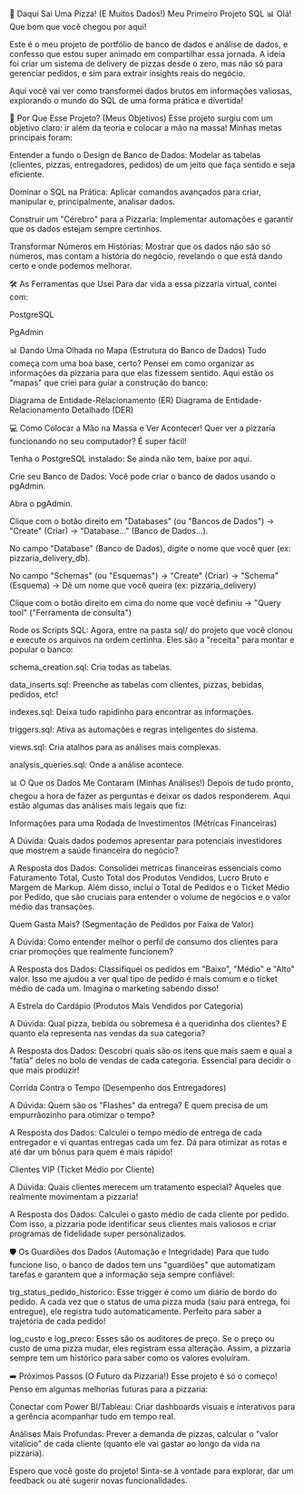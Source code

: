 🍕 Daqui Sai Uma Pizza! (E Muitos Dados!)
Meu Primeiro Projeto SQL 📊
Olá! Que bom que você chegou por aqui!

Este é o meu projeto de portfólio de banco de dados e análise de dados, e confesso que estou super animado em compartilhar essa jornada. A ideia foi criar um sistema de delivery de pizzas desde o zero, mas não só para gerenciar pedidos, e sim para extrair insights reais do negócio.

Aqui você vai ver como transformei dados brutos em informações valiosas, explorando o mundo do SQL de uma forma prática e divertida!

🚀 Por Que Esse Projeto? (Meus Objetivos)
Esse projeto surgiu com um objetivo claro: ir além da teoria e colocar a mão na massa! Minhas metas principais foram:

Entender a fundo o Design de Banco de Dados: Modelar as tabelas (clientes, pizzas, entregadores, pedidos) de um jeito que faça sentido e seja eficiente.

Dominar o SQL na Prática: Aplicar comandos avançados para criar, manipular e, principalmente, analisar dados.

Construir um "Cérebro" para a Pizzaria: Implementar automações e garantir que os dados estejam sempre certinhos.

Transformar Números em Histórias: Mostrar que os dados não são só números, mas contam a história do negócio, revelando o que está dando certo e onde podemos melhorar.

🛠️ As Ferramentas que Usei
Para dar vida a essa pizzaria virtual, contei com:

PostgreSQL

PgAdmin

📊 Dando Uma Olhada no Mapa (Estrutura do Banco de Dados)
Tudo começa com uma boa base, certo? Pensei em como organizar as informações da pizzaria para que elas fizessem sentido. Aqui estão os "mapas" que criei para guiar a construção do banco:

Diagrama de Entidade-Relacionamento (ER)
Diagrama de Entidade-Relacionamento Detalhado (DER)

💻 Como Colocar a Mão na Massa e Ver Acontecer!
Quer ver a pizzaria funcionando no seu computador? É super fácil!

Tenha o PostgreSQL instalado: Se ainda não tem, baixe por aqui.

Crie seu Banco de Dados: Você pode criar o banco de dados usando o pgAdmin.

Abra o pgAdmin.

Clique com o botão direito em "Databases" (ou "Bancos de Dados") -> "Create" (Criar) -> "Database..." (Banco de Dados...).

No campo "Database" (Banco de Dados), digite o nome que você quer (ex: pizzaria_delivery_db).

No campo "Schemas" (ou "Esquemas") -> "Create" (Criar) -> "Schema" (Esquema) -> Dê um nome que você queira (ex: pizzaria_delivery)

Clique com o botão direito em cima do nome que você definiu -> "Query tool" ("Ferramenta de consulta")

Rode os Scripts SQL: Agora, entre na pasta sql/ do projeto que você clonou e execute os arquivos na ordem certinha. Eles são a "receita" para montar e popular o banco:

schema_creation.sql: Cria todas as tabelas.

data_inserts.sql: Preenche as tabelas com clientes, pizzas, bebidas, pedidos, etc!

indexes.sql: Deixa tudo rapidinho para encontrar as informações.

triggers.sql: Ativa as automações e regras inteligentes do sistema.

views.sql: Cria atalhos para as análises mais complexas.

analysis_queries.sql: Onde a análise acontece.

📊 O Que os Dados Me Contaram (Minhas Análises!)
Depois de tudo pronto, chegou a hora de fazer as perguntas e deixar os dados responderem. Aqui estão algumas das análises mais legais que fiz:

Informações para uma Rodada de Investimentos (Métricas Financeiras)

A Dúvida: Quais dados podemos apresentar para potenciais investidores que mostrem a saúde financeira do negócio?

A Resposta dos Dados: Consolidei métricas financeiras essenciais como Faturamento Total, Custo Total dos Produtos Vendidos, Lucro Bruto e Margem de Markup. Além disso, incluí o Total de Pedidos e o Ticket Médio por Pedido, que são cruciais para entender o volume de negócios e o valor médio das transações.

Quem Gasta Mais? (Segmentação de Pedidos por Faixa de Valor)

A Dúvida: Como entender melhor o perfil de consumo dos clientes para criar promoções que realmente funcionem?

A Resposta dos Dados: Classifiquei os pedidos em "Baixo", "Médio" e "Alto" valor. Isso me ajudou a ver qual tipo de pedido é mais comum e o ticket médio de cada um. Imagina o marketing sabendo disso!

A Estrela do Cardápio (Produtos Mais Vendidos por Categoria)

A Dúvida: Qual pizza, bebida ou sobremesa é a queridinha dos clientes? E quanto ela representa nas vendas da sua categoria?

A Resposta dos Dados: Descobri quais são os itens que mais saem e qual a "fatia" deles no bolo de vendas de cada categoria. Essencial para decidir o que mais produzir!

Corrida Contra o Tempo (Desempenho dos Entregadores)

A Dúvida: Quem são os "Flashes" da entrega? E quem precisa de um empurrãozinho para otimizar o tempo?

A Resposta dos Dados: Calculei o tempo médio de entrega de cada entregador e vi quantas entregas cada um fez. Dá para otimizar as rotas e até dar um bônus para quem é mais rápido!

Clientes VIP (Ticket Médio por Cliente)

A Dúvida: Quais clientes merecem um tratamento especial? Aqueles que realmente movimentam a pizzaria!

A Resposta dos Dados: Calculei o gasto médio de cada cliente por pedido. Com isso, a pizzaria pode identificar seus clientes mais valiosos e criar programas de fidelidade super personalizados.

🛡️ Os Guardiões dos Dados (Automação e Integridade)
Para que tudo funcione liso, o banco de dados tem uns "guardiões" que automatizam tarefas e garantem que a informação seja sempre confiável:

trg_status_pedido_historico: Esse trigger é como um diário de bordo do pedido. A cada vez que o status de uma pizza muda (saiu para entrega, foi entregue), ele registra tudo automaticamente. Perfeito para saber a trajetória de cada pedido!

log_custo e log_preco: Esses são os auditores de preço. Se o preço ou custo de uma pizza mudar, eles registram essa alteração. Assim, a pizzaria sempre tem um histórico para saber como os valores evoluíram.

➡️ Próximos Passos (O Futuro da Pizzaria!)
Esse projeto é só o começo! Penso em algumas melhorias futuras para a pizzaria:

Conectar com Power BI/Tableau: Criar dashboards visuais e interativos para a gerência acompanhar tudo em tempo real.

Análises Mais Profundas: Prever a demanda de pizzas, calcular o "valor vitalício" de cada cliente (quanto ele vai gastar ao longo da vida na pizzaria).

Espero que você goste do projeto! Sinta-se à vontade para explorar, dar um feedback ou até sugerir novas funcionalidades.